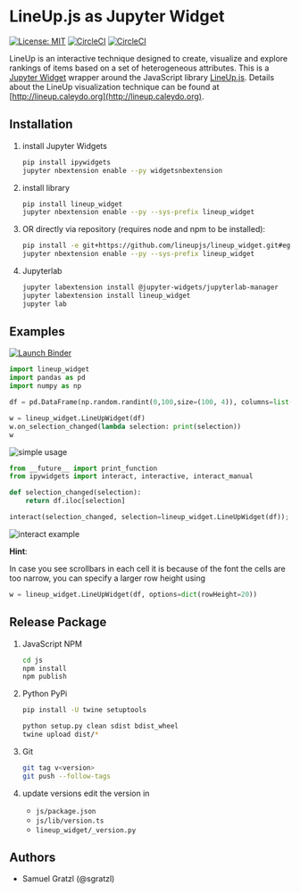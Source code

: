 LineUp.js as Jupyter Widget
============================

[![License: MIT][mit-image]][mit-url] [![CircleCI][ci-image]][ci-url] [![CircleCI][ci-image-dev]][ci-url-dev] 

LineUp is an interactive technique designed to create, visualize and explore rankings of items based on a set of heterogeneous attributes. 
This is a [Jupyter Widget](https://jupyter.org/widgets.html) wrapper around the JavaScript library [LineUp.js](https://github.com/lineupjs/lineupjs). Details about the LineUp visualization technique can be found at [http://lineup.caleydo.org](http://lineup.caleydo.org). 

Installation
------------

1. install Jupyter Widgets
   ```bash
   pip install ipywidgets
   jupyter nbextension enable --py widgetsnbextension
   ```

1. install library
   ```bash
   pip install lineup_widget
   jupyter nbextension enable --py --sys-prefix lineup_widget
   ```

1. OR directly via repository (requires node and npm to be installed):
   ```bash
   pip install -e git+https://github.com/lineupjs/lineup_widget.git#egg=lineup_widget
   jupyter nbextension enable --py --sys-prefix lineup_widget
   ```

1. Jupyterlab
   ```bash
   jupyter labextension install @jupyter-widgets/jupyterlab-manager
   jupyter labextension install lineup_widget
   jupyter lab
   ```

Examples
--------

[![Launch Binder][binder-image]][binder-url]

```python
import lineup_widget
import pandas as pd
import numpy as np

df = pd.DataFrame(np.random.randint(0,100,size=(100, 4)), columns=list('ABCD'))

w = lineup_widget.LineUpWidget(df)
w.on_selection_changed(lambda selection: print(selection))
w
```

![simple usage](https://user-images.githubusercontent.com/4129778/35321859-7925d3a6-00e8-11e8-9884-bcbc76ae51c9.png)

```python
from __future__ import print_function
from ipywidgets import interact, interactive, interact_manual

def selection_changed(selection):
    return df.iloc[selection]

interact(selection_changed, selection=lineup_widget.LineUpWidget(df));
```

![interact example](https://user-images.githubusercontent.com/4129778/35321846-6c5b07cc-00e8-11e8-9388-0acb65cbb509.png)

**Hint**: 

In case you see scrollbars in each cell it is because of the font the cells are too narrow, you can specify a larger row height using
```python
w = lineup_widget.LineUpWidget(df, options=dict(rowHeight=20))
```

Release Package
---------------

1. JavaScript NPM
   ```bash
   cd js
   npm install
   npm publish
   ```

1. Python PyPi
   ```bash
   pip install -U twine setuptools

   python setup.py clean sdist bdist_wheel
   twine upload dist/*
   ```

1. Git 
   ```bash
   git tag v<version>
   git push --follow-tags
   ```

1. update versions
   edit the version in
    * `js/package.json`
    * `js/lib/version.ts`
    * `lineup_widget/_version.py`


Authors
-------

 * Samuel Gratzl (@sgratzl)


[mit-image]: https://img.shields.io/badge/License-MIT-yellow.svg
[mit-url]: https://opensource.org/licenses/MIT
[binder-image]: https://camo.githubusercontent.com/70c5b4d050d4019f4f20b170d75679a9316ac5e5/687474703a2f2f6d7962696e6465722e6f72672f62616467652e737667
[binder-url]: http://mybinder.org/repo/datavisyn/lineup_widget/examples
[ci-image]: https://circleci.com/gh/lineupjs/lineup_widget.svg?style=shield
[ci-url]: https://circleci.com/gh/lineupjs/lineup_widget
[ci-image-dev]: https://circleci.com/gh/lineupjs/lineup_widget/tree/develop.svg?style=shield
[ci-url-dev]: https://circleci.com/gh/lineupjs/lineup_widget/tree/develop
